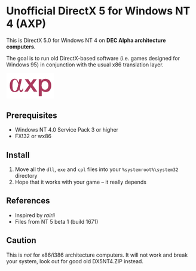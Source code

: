 # Unofficial DirectX 5 for Windows NT 4 (AXP)
This is DirectX 5.0 for Windows NT 4 on **DEC Alpha architecture computers**.

The goal is to run old DirectX-based software (i.e. games designed for Windows 95) in conjunction with the usual x86 translation layer.

<img src="axp.png" alt="AXP Logo" width="128"/>

## Prerequisites
- Windows NT 4.0 Service Pack 3 or higher
- FX!32 or wx86

## Install
1. Move all the `dll`, `exe` and `cpl` files into your `%systemroot%\system32` directory
2. Hope that it works with your game – it really depends

## References
- Inspired by *rairii*
- Files from NT 5 beta 1 (build 1671)

## Caution
This is _not_ for x86/i386 architecture computers. It will not work and break your system, look out for good old DX5NT4.ZIP instead.

